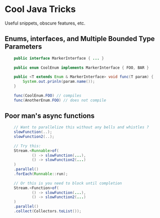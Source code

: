 # Cool Java Tricks

Useful snippets, obscure features, etc.

## Enums, interfaces, and Multiple Bounded Type Parameters

```java
    public interface MarkerInterface { ... }
    
    public enum CoolEnum implements MarkerInterface { FOO, BAR }
    
    public <T extends Enum & MarkerInterface> void func(T param) { 
        System.out.prinln(param.name());
    }
    
    func(CoolEnum.FOO) // compiles
    func(AnotherEnum.FOO) // does not compile
```
## Poor man's async functions

```java
    // Want to parallelize this without any bells and whistles ?
    slowFunction(..);
    slowFunction2(..);
    
    // Try this:
    Stream.<Runnable>of(
            () -> slowFunction(...),
            () -> slowFunction2(...)
    )
    .parallel()
    .forEach(Runnable::run);
    
    // Or this is you need to block until completion
    Stream.<Function>of(
            () -> slowFunction(...),
            () -> slowFunction2(...)
    )
    .parallel()
    .collect(Collectors.toList());
```
